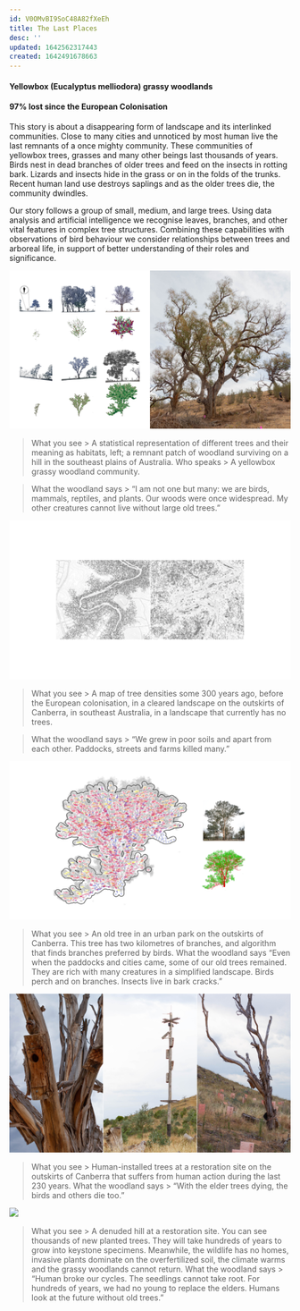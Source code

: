 ```yaml
---
id: V0OMvBI9SoC48A82fXeEh
title: The Last Places
desc: ''
updated: 1642562317443
created: 1642491678663
---
```


#### Yellowbox (Eucalyptus melliodora) grassy woodlands

#### 97% lost since the European Colonisation


This story is about a disappearing form of landscape and its interlinked communities.
Close to many cities and unnoticed by most human live the last remnants of a once mighty community. These communities of yellowbox trees, grasses and many other beings last thousands of years. Birds nest in dead branches of older trees and feed on the insects in rotting bark. Lizards and insects hide in the grass or on in the folds of the trunks. Recent human land use destroys saplings and as the older trees die, the community dwindles.

Our story follows a group of small, medium, and large trees. Using data analysis and artificial intelligence we recognise leaves, branches, and other vital features in complex tree structures. Combining these capabilities with observations of bird behaviour we consider relationships between trees and arboreal life, in support of better understanding of their roles and significance.

![](assets/images/SIGGRAPH-Images/Last-Of-Their-Kind-022.png)

>What you see > A statistical representation of different trees and their meaning as habitats, left; a remnant patch of woodland surviving on a hill in the southeast plains of Australia.
Who speaks > A yellowbox grassy woodland community.

>What the woodland says > “I am not one but many: we are birds, mammals, reptiles, and plants. Our woods were once widespread. My other creatures cannot live without large old trees.”

![](assets/images/SIGGRAPH-Images/Last-Of-Their-Kind-023.png)

>What you see > A map of tree densities some 300 years ago, before the European colonisation, in a cleared landscape on the outskirts of Canberra, in southeast Australia, in a landscape that currently has no trees.

>What the woodland says > “We grew in poor soils and apart from each other. Paddocks, streets and farms killed many.”

![](assets/images/SIGGRAPH-Images/Last-Of-Their-Kind-024.png)

>What you see > An old tree in an urban park on the outskirts of Canberra. This tree has two kilometres of branches, and algorithm that finds branches preferred by birds.
What the woodland says 
> “Even when the paddocks and cities came, some of our old trees remained. They are rich with many creatures in a simplified landscape. Birds perch and on branches. Insects live in bark cracks.”

![](assets/images/SIGGRAPH-Images/Last-Of-Their-Kind-025.png)

>What you see > Human-installed trees at a restoration site on the outskirts of Canberra that suffers from human action during the last 230 years.
What the woodland says > “With the elder trees dying, the birds and others die too.”

![](assets/images/SIGGRAPH-Images/Last-Of-Their-Kind-026.png)

>What you see > A denuded hill at a restoration site. You can see thousands of new planted trees. They will take hundreds of years to grow into keystone specimens. Meanwhile, the wildlife has no homes, invasive plants dominate on the overfertilized soil, the climate warms and the grassy woodlands cannot return.
What the woodland says > “Human broke our cycles. The seedlings cannot take root. For hundreds of years, we had no young to replace the elders. Humans look at the future without old trees.”
